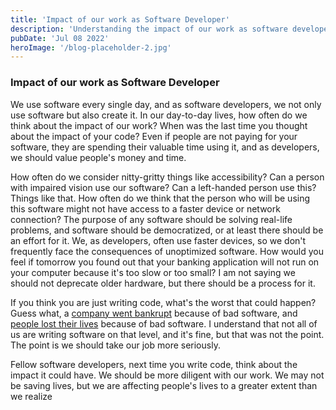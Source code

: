 ```yaml
---
title: 'Impact of our work as Software Developer'
description: 'Understanding the impact of our work as software developers'
pubDate: 'Jul 08 2022'
heroImage: '/blog-placeholder-2.jpg'
---
```

### Impact of our work as Software Developer

We use software every single day, and as software developers, we not only use software but also create it. In our day-to-day lives, how often do we think about the impact of our work? When was the last time you thought about the impact of your code? Even if people are not paying for your software, they are spending their valuable time using it, and as developers, we should value people's money and time.

How often do we consider nitty-gritty things like accessibility? Can a person with impaired vision use our software? Can a left-handed person use this? Things like that. How often do we think that the person who will be using this software might not have access to a faster device or network connection? The purpose of any software should be solving real-life problems, and software should be democratized, or at least there should be an effort for it. We, as developers, often use faster devices, so we don't frequently face the consequences of unoptimized software. How would you feel if tomorrow you found out that your banking application will not run on your computer because it's too slow or too small? I am not saying we should not deprecate older hardware, but there should be a process for it.

If you think you are just writing code, what's the worst that could happen? Guess what, a [company went bankrupt](https://dougseven.com/2014/04/17/knightmare-a-devops-cautionary-tale/) because of bad software, and [people lost their lives](https://hackaday.com/2015/10/26/killed-by-a-machine-the-therac-25/) because of bad software. I understand that not all of us are writing software on that level, and it's fine, but that was not the point. The point is we should take our job more seriously.

Fellow software developers, next time you write code, think about the impact it could have. We should be more diligent with our work. We may not be saving lives, but we are affecting people's lives to a greater extent than we realize

